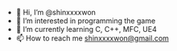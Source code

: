 - 👋 Hi, I’m @shinxxxxwon
- 👀 I’m interested in programming the game
- 🌱 I’m currently learning C, C++, MFC, UE4
- 📫 How to reach me shinxxxxwon@gmail.com

<!---
shinxxxxwon/shinxxxxwon is a ✨ special ✨ repository because its `README.md` (this file) appears on your GitHub profile.
You can click the Preview link to take a look at your changes.
--->
